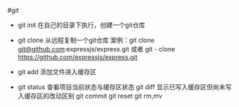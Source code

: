  #git
 
 - git init 在自己的目录下执行，创建一个git仓库
 - git clone 从远程复制一个git仓库 案例：git clone git@github.com:expressjs/express.git 或者 git  - clone https://github.com/expressjs/express.git

 - git add 添加文件进入缓存区
 - git status 查看项目当前状态与缓存区状态
git diff 显示已写入缓存区但尚未写入缓存区的改动区别
git commit
git reset 
git rm,mv